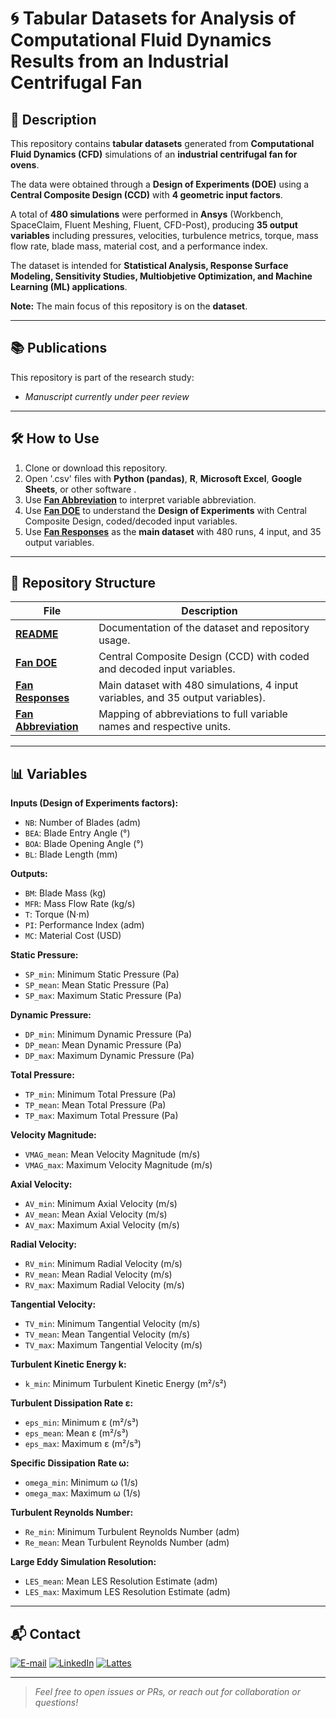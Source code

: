 # 🌀 Tabular Datasets for Analysis of Computational Fluid Dynamics Results from an Industrial Centrifugal Fan

## 📝 Description
This repository contains **tabular datasets** generated from **Computational Fluid Dynamics (CFD)** simulations of an **industrial centrifugal fan for ovens**. 

The data were obtained through a **Design of Experiments (DOE)** using a **Central Composite Design (CCD)** with **4 geometric input factors**.

A total of **480 simulations** were performed in **Ansys** (Workbench, SpaceClaim, Fluent Meshing, Fluent, CFD-Post), producing **35 output variables** including pressures, velocities, turbulence metrics, torque, mass flow rate, blade mass, material cost, and a performance index.  

The dataset is intended for **Statistical Analysis, Response Surface Modeling, Sensitivity Studies, Multiobjetive Optimization, and Machine Learning (ML) applications**.  

**Note:** The main focus of this repository is on the **dataset**.

---

## 📚 Publications

This repository is part of the research study:

-  *Manuscript currently under peer review*

---

## 🛠️ How to Use
1. Clone or download this repository.  
2. Open '.csv' files with **Python (pandas)**, **R**, **Microsoft Excel**, **Google Sheets**, or other software .
3. Use [**Fan Abbreviation**](fan_abbreviation.csv) to interpret variable abbreviation.
4. Use [**Fan DOE**](fan_doe.csv) to understand the **Design of Experiments** with Central Composite Design, coded/decoded input variables.  
5. Use [**Fan Responses**](fan_responses.csv) as the **main dataset** with 480 runs, 4 input, and 35 output variables.  

---

## 📂 Repository Structure

| File | Description |
|------|-------------|
| [**README**](README.md) | Documentation of the dataset and repository usage. |
| [**Fan DOE**](fan_doe.csv) | Central Composite Design (CCD) with coded and decoded input variables. |
| [**Fan Responses**](fan_responses.csv) | Main dataset with 480 simulations, 4 input variables, and 35 output variables). |
| [**Fan Abbreviation**](fan_abbreviation.csv) | Mapping of abbreviations to full variable names and respective units. |

---

## 📊 Variables
**Inputs (Design of Experiments factors):**
- `NB`: Number of Blades (adm)
- `BEA`: Blade Entry Angle (°)  
- `BOA`: Blade Opening Angle (°)  
- `BL`: Blade Length (mm)  

**Outputs:**
- `BM`: Blade Mass (kg)  
- `MFR`: Mass Flow Rate (kg/s)  
- `T`: Torque (N·m)  
- `PI`: Performance Index (adm)  
- `MC`: Material Cost (USD)  

**Static Pressure:**  
- `SP_min`: Minimum Static Pressure (Pa)
- `SP_mean`: Mean Static Pressure (Pa)
- `SP_max`: Maximum Static Pressure (Pa)

**Dynamic Pressure:**  
- `DP_min`: Minimum Dynamic Pressure (Pa)
- `DP_mean`: Mean Dynamic Pressure (Pa)
- `DP_max`: Maximum Dynamic Pressure (Pa)

**Total Pressure:**  
- `TP_min`: Minimum Total Pressure (Pa)
- `TP_mean`: Mean Total Pressure (Pa)
- `TP_max`: Maximum Total Pressure (Pa)

**Velocity Magnitude:**  
- `VMAG_mean`: Mean Velocity Magnitude (m/s)
- `VMAG_max`: Maximum Velocity Magnitude (m/s)

**Axial Velocity:**  
- `AV_min`: Minimum Axial Velocity (m/s)
- `AV_mean`: Mean Axial Velocity (m/s)
- `AV_max`: Maximum Axial Velocity (m/s)

**Radial Velocity:**  
- `RV_min`: Minimum Radial Velocity (m/s)
- `RV_mean`: Mean Radial Velocity (m/s)
- `RV_max`: Maximum Radial Velocity (m/s)

**Tangential Velocity:**  
- `TV_min`: Minimum Tangential Velocity (m/s)
- `TV_mean`: Mean Tangential Velocity (m/s)
- `TV_max`: Maximum Tangential Velocity (m/s)

**Turbulent Kinetic Energy k:**  
- `k_min`: Minimum Turbulent Kinetic Energy (m²/s²)  

**Turbulent Dissipation Rate ε:**  
- `eps_min`: Minimum ε (m²/s³)
- `eps_mean`: Mean ε (m²/s³)
- `eps_max`: Maximum ε (m²/s³)

**Specific Dissipation Rate ω:**  
- `omega_min`: Minimum ω (1/s)
- `omega_max`: Maximum ω (1/s)

**Turbulent Reynolds Number:**  
- `Re_min`: Minimum Turbulent Reynolds Number (adm)
- `Re_mean`: Mean Turbulent Reynolds Number (adm)

**Large Eddy Simulation Resolution:**  
- `LES_mean`: Mean LES Resolution Estimate (adm)
- `LES_max`: Maximum LES Resolution Estimate (adm)

---

## 📬 Contact

<a href="mailto:matheusc_pereira@hotmail.com"><img src="https://img.shields.io/badge/E--mail-0078D4?style=for-the-badge&logo=microsoft-outlook&logoColor=white" alt="E-mail"/></a>
<a href="https://www.linkedin.com/in/matheuscostapereira/"><img src="https://img.shields.io/badge/LinkedIn-0A66C2?style=for-the-badge&logo=linkedin&logoColor=white" alt="LinkedIn"/></a>
<a href="https://lattes.cnpq.br/7025666927284220"><img src="https://img.shields.io/badge/Lattes-4169E1?style=for-the-badge&logoColor=white" alt="Lattes"/></a>

---

> _Feel free to open issues or PRs, or reach out for collaboration or questions!_
